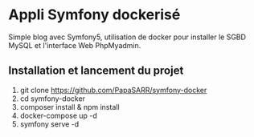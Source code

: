 # Appli Symfony dockerisé
Simple blog avec Symfony5, utilisation de docker pour installer le 
SGBD MySQL et l'interface Web PhpMyadmin.

## Installation et lancement du projet
1. git clone https://github.com/PapaSARR/symfony-docker
2. cd symfony-docker
3. composer install & npm install
4. docker-compose up -d
5. symfony serve -d
